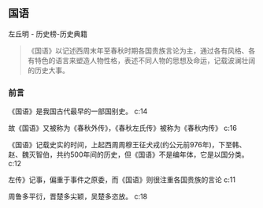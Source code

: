 ## 国语

左丘明  -  历史榜-历史典籍

> 《国语》以记述西周末年至春秋时期各国贵族言论为主，通过各有风格、各有特色的语言来塑造人物性格，表述不同人物的思想及命运，记载波澜壮阔的历史大事。

### 前言

《国语》是我国古代最早的一部国别史。 c:14

故《国语》又被称为《春秋外传》，《春秋左氏传》被称为《春秋内传》 c:16

《国语》记载史实的时间，上起西周周穆王征犬戎(约公元前976年)，下至韩、赵、魏灭智伯，共约500年间的历史，但《国语》不是编年体，它是以国分类。 c:12

左传》记事，偏重于事件之原委，而《国语》则很注重各国贵族的言论 c:11

周鲁多平衍，晋楚多尖颖，吴楚多恣放。 c:18
